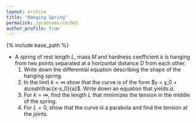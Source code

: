 ```yaml
---
layout: archive
title: "Hanging Spring"
permalink: /problems/cm/001
author_profile: true
---
```


{% include base_path %}

* A spring of rest length $L$, mass $M$ and hardness coefficient $k$ is hanging from two points separated at a horizontal distance $D$ from each other. 
    1. Write down the differential equation describing the shape of the hanging spring.
    1. In the limit $k=\infty$ show that the curve is of the form $y = y_0 + a\cosh\frac{x-x_0}{a}$. Write down an equation that yields $a$.
    1. For $k=\infty$, find the length $L$ that minimizes the tension in the middle of the spring.
    1. For $L=0$, show that the curve is a parabola and find the tension at the joints.

